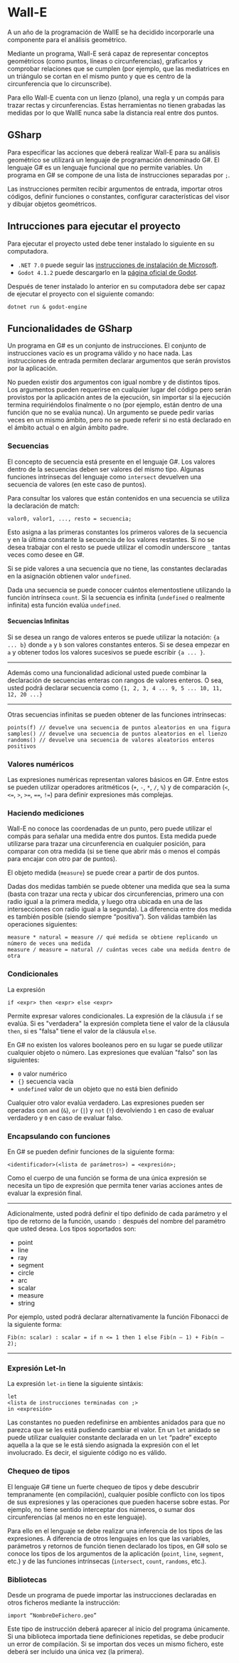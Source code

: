 # Wall-E

A un año de la programación de WallE se ha decidido incorporarle una componente para el análisis geométrico.

Mediante un programa, Wall-E será capaz de representar conceptos geométricos (como puntos, líneas o circunferencias), graficarlos y comprobar relaciones que se cumplen (por ejemplo, que las mediatrices en un triángulo se cortan en el mismo punto y que es centro de la circunferencia que lo circunscribe). 

Para ello Wall-E cuenta con un lienzo (plano), una regla y un compás para trazar rectas y circunferencias. Estas herramientas no tienen grabadas las medidas por lo que WallE nunca sabe la distancia real entre dos puntos.

## GSharp

Para especificar las acciones que deberá realizar Wall-E para su análisis geométrico se utilizará un lenguaje de programación denominado G#. El lenguaje G# es un lenguaje funcional que no permite variables. Un programa en G# se compone de una lista de instrucciones separadas por `;`. 

Las instrucciones permiten recibir argumentos de entrada, importar otros códigos, definir funciones o constantes, configurar características del visor y dibujar objetos  geométricos.

## Intrucciones para ejecutar el proyecto

Para ejecutar el proyecto usted debe tener instalado lo siguiente en su computadora.
- `.NET 7.0` puede seguir las [instrucciones de instalación de Microsoft](https://learn.microsoft.com/en-us/dotnet/core/install/).
- `Godot 4.1.2` puede descargarlo en la [página oficial de Godot](https://godotengine.org/).

Después de tener instalado lo anterior en su computadora debe ser capaz de ejecutar el proyecto con el siguiente comando:

```
dotnet run & godot-engine
```

## Funcionalidades de GSharp

Un programa en G# es un conjunto de instrucciones. El conjunto de instrucciones vacío es un programa válido y no hace nada. Las instrucciones de entrada permiten declarar argumentos que serán provistos por la aplicación.

No pueden existir dos argumentos con igual nombre y de distintos tipos. Los argumentos pueden requerirse en cualquier lugar del código pero serán provistos por la aplicación antes de la ejecución, sin importar si la ejecución termina requiriéndolos finalmente o no (por ejemplo, están dentro de una función que no se evalúa nunca). Un argumento se puede pedir varias veces en un mismo ámbito, pero no se puede referir si no está declarado en el ámbito actual o en algún ámbito padre.

### Secuencias 

El concepto de secuencia está presente en el lenguaje G#. Los valores dentro de la secuencias deben ser valores del mismo tipo. Algunas funciones intrínsecas del lenguaje como `intersect` devuelven una secuencia de valores (en este caso de 
puntos). 

Para consultar los valores que están contenidos en una secuencia se utiliza la declaración de match:

```
valor0, valor1, ..., resto = secuencia;
```

Esto asigna a las primeras constantes los primeros valores de la secuencia y en la última constante la secuencia de los valores restantes. Si no se desea trabajar con el resto se puede utilizar el comodín underscore `_` tantas veces como desee en G#.

Si se pide valores a una secuencia que no tiene, las constantes declaradas en la asignación obtienen valor `undefined`.

Dada una secuencia se puede conocer cuántos elementostiene utilizando la función intrínseca `count`. Si la secuencia es infinita (`undefined` o realmente infinita) esta función evalúa `undefined`.

#### Secuencias Infinitas

Si se desea un rango de valores enteros se puede utilizar la notación: `{a ... b}` donde `a` y `b` son valores constantes enteros. Si se desea empezar en `a` y obtener todos los valores sucesivos se puede escribir `{a ... }`.

-----------

Además como una funcionalidad adicional usted puede combinar la declaración de secuencias enteras con rangos de valores enteros. O sea, usted podrá declarar secuencia como `{1, 2, 3, 4 ... 9, 5 ... 10, 11, 12, 20 ...}`

-----------

Otras secuencias infinitas se pueden obtener de las funciones intrínsecas:

```
points(f) // devuelve una secuencia de puntos aleatorios en una figura 
samples() // devuelve una secuencia de puntos aleatorios en el lienzo 
randoms() // devuelve una secuencia de valores aleatorios enteros positivos
```

### Valores numéricos 

Las expresiones numéricas representan valores básicos en G#. Entre estos se pueden utilizar operadores aritméticos (`+`, `-`, `*`, `/`, `%`) y de comparación (`<`, `<=`, `>`, `>=`, `==`, `!=`) para definir expresiones más complejas.

### Haciendo mediciones

Wall-E no conoce las coordenadas de un punto, pero puede utilizar el compás para señalar una medida entre dos puntos. Esta medida puede utilizarse para trazar una circunferencia en cualquier posición, para comparar con otra medida (si se tiene que abrir más o menos el compás para encajar con otro par de puntos).

El objeto medida (`measure`) se puede crear a partir de dos puntos. 

Dadas dos medidas también se puede obtener una medida que sea la suma (basta con trazar una recta y ubicar dos circunferencias, primero una con radio igual a la primera medida, y luego otra ubicada en una de las intersecciones con radio igual a la segunda). La diferencia entre dos medida es también posible (siendo siempre “positiva”). Son válidas también las operaciones siguientes:

```
measure * natural = measure // qué medida se obtiene replicando un número de veces una medida
measure / measure = natural // cuántas veces cabe una medida dentro de otra
```

### Condicionales

La expresión

```
if <expr> then <expr> else <expr>
```

Permite expresar valores condicionales. La expresión de la cláusula `if` se evalúa. Si es "verdadera" la expresión completa tiene el valor de la cláusula `then`, si es "falsa" tiene el valor de la cláusula `else`.

En G# no existen los valores booleanos pero en su lugar se puede utilizar cualquier objeto o número. Las expresiones que evalúan "falso" son las siguientes:

* `0` valor numérico
* `{}` secuencia vacía
* `undefined` valor de un objeto que no está bien definido

Cualquier otro valor evalúa verdadero. Las expresiones pueden ser operadas con `and` (`&`), `or` (`|`) y `not` (`!`) devolviendo `1` en caso de evaluar verdadero y `0` en caso de evaluar falso.

### Encapsulando con funciones

En G# se pueden definir funciones de la siguiente forma:

```
<identificador>(<lista de parámetros>) = <expresión>;
```

Como el cuerpo de una función se forma de una única expresión se necesita un tipo de expresión que permita tener varias acciones antes de evaluar la expresión final.

----------

Adicionalmente, usted podrá definir el tipo definido de cada parámetro y el tipo de retorno de la función, usando `:` después del nombre del paramétro que usted desea. Los tipos soportados son:

* point
* line
* ray
* segment
* circle
* arc
* scalar
* measure
* string

Por ejemplo, usted podrá declarar alternativamente la función Fibonacci de la siguiente forma:

```
Fib(n: scalar) : scalar = if n <= 1 then 1 else Fib(n – 1) + Fib(n – 2);
```

----------

### Expresión Let-In

La expresión `let-in` tiene la siguiente sintáxis:

```
let
<lista de instrucciones terminadas con ;> 
in <expresión>
```

Las constantes no pueden redefinirse en ambientes anidados para que no parezca que se les está pudiendo cambiar el valor. En un `let` anidado se puede utilizar cualquier constante declarada en un `let` “padre” excepto aquella a la que se le está siendo asignada la expresión con el let involucrado. Es decir, el siguiente código no es válido.

### Chequeo de tipos

El lenguaje G# tiene un fuerte chequeo de tipos y debe descubrir tempranamente (en compilación), cualquier posible conflicto con los tipos de sus expresiones y las operaciones que pueden hacerse sobre estas. Por ejemplo, no tiene sentido interceptar dos números, o sumar dos circunferencias (al menos no en este lenguaje).

Para ello en el lenguaje se debe realizar una inferencia de los tipos de las expresiones. A diferencia de otros lenguajes en los que las variables, parámetros y retornos de función tienen declarado los tipos, en G# solo se conoce los tipos de los argumentos de la aplicación (`point`, `line`, `segment`, etc.) y de las funciones intrínsecas (`intersect`, `count`, `randoms`, etc.).

### Bibliotecas

Desde un programa de puede importar las instrucciones declaradas en otros ficheros mediante la instrucción:

```
import “NombreDeFichero.geo”
```

Este tipo de instrucción deberá aparecer al inicio del programa únicamente. Si una biblioteca importada tiene definiciones repetidas, se debe producir un error de compilación. Si se importan dos veces un mismo fichero, este deberá ser incluido una única vez (la primera).

